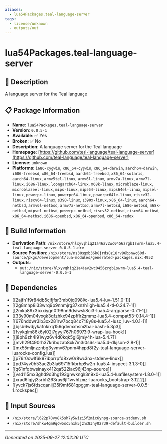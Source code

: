 ```yaml
---
aliases:
  - lua54Packages.teal-language-server
tags:
  - license/unknown
  - outputs/out
---
```


# lua54Packages.teal-language-server

## 📝 Description

A language server for the Teal language

## 📋 Package Information

- **Name**: `lua54Packages.teal-language-server`
- **Version**: `0.0.5-1`
- **Available**: ✅ Yes
- **Broken**: ✅ No
- **Description**: A language server for the Teal language
- **Homepage**: [https://github.com/teal-language/teal-language-server](https://github.com/teal-language/teal-language-server)
- **License**: `unknown`
- **Platforms**: `i686-cygwin`, `x86_64-cygwin`, `x86_64-darwin`, `aarch64-darwin`, `i686-freebsd`, `x86_64-freebsd`, `aarch64-freebsd`, `x86_64-solaris`, `aarch64-linux`, `armv5tel-linux`, `armv6l-linux`, `armv7a-linux`, `armv7l-linux`, `i686-linux`, `loongarch64-linux`, `m68k-linux`, `microblaze-linux`, `microblazeel-linux`, `mips-linux`, `mips64-linux`, `mips64el-linux`, `mipsel-linux`, `powerpc-linux`, `powerpc64-linux`, `powerpc64le-linux`, `riscv32-linux`, `riscv64-linux`, `s390-linux`, `s390x-linux`, `x86_64-linux`, `aarch64-netbsd`, `armv6l-netbsd`, `armv7a-netbsd`, `armv7l-netbsd`, `i686-netbsd`, `m68k-netbsd`, `mipsel-netbsd`, `powerpc-netbsd`, `riscv32-netbsd`, `riscv64-netbsd`, `x86_64-netbsd`, `i686-openbsd`, `x86_64-openbsd`, `x86_64-redox`

## 🔧 Build Information

- **Derivation Path**: `/nix/store/hlxyvqhiq21a46av2wc0456zrgb1swrm-lua5.4-teal-language-server-0.0.5-1.drv`
- **Source Position**: `/nix/store/ns30sqxb36k8jrds8z18rv96bpnwc60d-source/pkgs/development/lua-modules/generated-packages.nix:4952`
- **Outputs**:
  - `out`:  `/nix/store/hlxyvqhiq21a46av2wc0456zrgb1swrm-lua5.4-teal-language-server-0.0.5-1`

## 🔗 Dependencies

- [[2ajfh1f9r84db5cjfjfsr3mb0jq0980c-lua5.4-luv-1.51.0-1]]
- [[2g8mhp8l33wrq9p9nnmjrg37xnzh1igh-lua5.4-tl-0.24.7-1]]
- [[2mka89x3bxxiygn0f98nn9dsiwsb8ci3-lua5.4-argparse-0.7.1-1]]
- [[33y90m04vxgk3qfzhkx94zpfflr2qmmz-lua5.4-compat53-0.14.4-1]]
- [[676hddwr3lb3xx281rw7bcq84c748y8s-lua5.4-lusc_luv-4.0.1-1]]
- [[bjsb6wdjykafnkixq156qdvmxhsm2bai-bash-5.3p3]]
- [[fvykqlm86k6yl02j7gyyj767h06973i9-wrap-lua-hook]]
- [[j8ph9zh4i91wyz6v4d0kqk5gl6jmiy4h-lua-5.4.7]]
- [[mvh29f490rh37kribqzab8xk7m3r0s6s-lua5.4-dkjson-2.8-1]]
- [[mx55mljnzznbg3yvmv67pnm4hppd8f2y-teal-language-server-luarocks-config.lua]]
- [[p76r0cwlf6k97ibprrpfd8xw0r8wc3nx-stdenv-linux]]
- [[pd74yv0h53ac2b3la69715fkbrhp8w2n-lua5.4-inspect-3.1.3-0]]
- [[q61nfqbwsinayx412qa522lax96j43np-source]]
- [[vsd115mx3ghd9d3hg193gnwkngh3n9x0-lua5.4-luafilesystem-1.8.0-1]]
- [[xrad6lqjyj3srbh263ray6jf1wvhlzmz-luarocks_bootstrap-3.12.2]]
- [[yvck7js6fdscqaniij35i9mf681qpggm-teal-language-server-0.0.5-1.rockspec]]

## 📁 Input Sources

- `/nix/store/l622p70vy8k5sh7y5wizi5f2mic6ynpg-source-stdenv.sh`
- `/nix/store/shkw4qm9qcw5sc5n1k5jznc83ny02r39-default-builder.sh`

---
*Generated on 2025-09-27 12:02:26 UTC*

